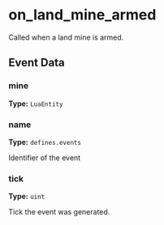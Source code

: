 # on_land_mine_armed

Called when a land mine is armed.

## Event Data

### mine

**Type:** `LuaEntity`

### name

**Type:** `defines.events`

Identifier of the event

### tick

**Type:** `uint`

Tick the event was generated.

